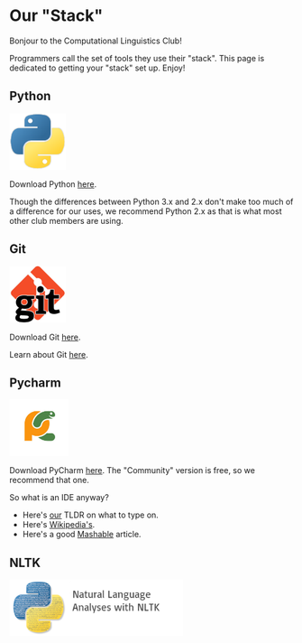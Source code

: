 # Our "Stack"

Bonjour to the Computational Linguistics Club!

Programmers call the set of tools they use their "stack". This page is dedicated to getting your "stack" set up. Enjoy!

## Python

<img src="images/python.png" alt="Python" height="100px">

Download Python [here](https://www.python.org/downloads/). 

Though the differences between Python 3.x and 2.x don't make too much of a difference for our uses, we recommend Python 2.x as that is what most other club members are using.

## Git
<img src="images/git.jpg" alt="Git" height="100px">

Download Git [here](https://git-scm.com/downloads).

Learn about Git [here](Git.md "Git").

## Pycharm

<img src="images/pycharm.jpg" alt="PyCharm" height="100px">

Download PyCharm [here](https://www.jetbrains.com/pycharm/download/). The "Community" version is free, so we recommend that one.

So what is an IDE anyway?
* Here's [our](IDE.md) TLDR on what to type on.
* Here's [Wikipedia's](https://en.wikipedia.org/wiki/Integrated_development_environment).
* Here's a good [Mashable](http://mashable.com/2010/10/06/ide-guide/#8ixAwksnyuqZ) article.

## NLTK

<img src="images/nltk.png" alt="NLTK" height="100px">

